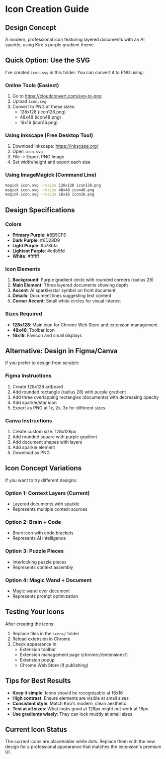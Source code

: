 # Icon Creation Guide

## Design Concept

A modern, professional icon featuring layered documents with an AI sparkle, using Kiro's purple gradient theme.

## Quick Option: Use the SVG

I've created `icon.svg` in this folder. You can convert it to PNG using:

### Online Tools (Easiest)

1. Go to https://cloudconvert.com/svg-to-png
2. Upload `icon.svg`
3. Convert to PNG at these sizes:
   - 128x128 (icon128.png)
   - 48x48 (icon48.png)
   - 16x16 (icon16.png)

### Using Inkscape (Free Desktop Tool)

1. Download Inkscape: https://inkscape.org/
2. Open `icon.svg`
3. File → Export PNG Image
4. Set width/height and export each size

### Using ImageMagick (Command Line)

```bash
magick icon.svg -resize 128x128 icon128.png
magick icon.svg -resize 48x48 icon48.png
magick icon.svg -resize 16x16 icon16.png
```

## Design Specifications

### Colors

- **Primary Purple**: #8B5CF6
- **Dark Purple**: #6D28D9
- **Light Purple**: #a78bfa
- **Lightest Purple**: #c4b5fd
- **White**: #ffffff

### Icon Elements

1. **Background**: Purple gradient circle with rounded corners (radius 28)
2. **Main Element**: Three layered documents showing depth
3. **Accent**: AI sparkle/star symbol on front document
4. **Details**: Document lines suggesting text content
5. **Corner Accent**: Small white circles for visual interest

### Sizes Required

- **128x128**: Main icon for Chrome Web Store and extension management
- **48x48**: Toolbar icon
- **16x16**: Favicon and small displays

## Alternative: Design in Figma/Canva

If you prefer to design from scratch:

### Figma Instructions

1. Create 128x128 artboard
2. Add rounded rectangle (radius 28) with purple gradient
3. Add three overlapping rectangles (documents) with decreasing opacity
4. Add sparkle/star icon
5. Export as PNG at 1x, 2x, 3x for different sizes

### Canva Instructions

1. Create custom size: 128x128px
2. Add rounded square with purple gradient
3. Add document shapes with layers
4. Add sparkle element
5. Download as PNG

## Icon Concept Variations

If you want to try different designs:

### Option 1: Context Layers (Current)

- Layered documents with sparkle
- Represents multiple context sources

### Option 2: Brain + Code

- Brain icon with code brackets
- Represents AI intelligence

### Option 3: Puzzle Pieces

- Interlocking puzzle pieces
- Represents context assembly

### Option 4: Magic Wand + Document

- Magic wand over document
- Represents prompt optimization

## Testing Your Icons

After creating the icons:

1. Replace files in the `icons/` folder
2. Reload extension in Chrome
3. Check appearance in:
   - Extension toolbar
   - Extension management page (chrome://extensions/)
   - Extension popup
   - Chrome Web Store (if publishing)

## Tips for Best Results

- **Keep it simple**: Icons should be recognizable at 16x16
- **High contrast**: Ensure elements are visible at small sizes
- **Consistent style**: Match Kiro's modern, clean aesthetic
- **Test at all sizes**: What looks good at 128px might not work at 16px
- **Use gradients wisely**: They can look muddy at small sizes

## Current Icon Status

The current icons are placeholder white dots. Replace them with the new design for a professional appearance that matches the extension's premium UI.
